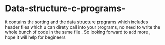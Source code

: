 # Data-structure-c-programs-
 it contains the sorting and the data structure prpgrams which includes header files which u can diretly call into your programs, no need to write the whole bunch of code in the same file . So looking forward to add more , hope it will help for begineers.
